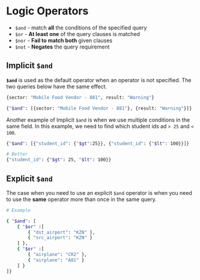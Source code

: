 # Logic Operators

- `$and` - match **all** the conditions of the specified query
- `$or` - **At least one** of the query clauses is matched
- `$nor` - **Fail to match both** given clauses
- `$not` - **Negates** the query requirement

## Implicit `$and`

**`$and`** is used as the default operator when an operator is not specified. The two queries below have the same effect.

```BASH
{sector: "Mobile Food Vendor - 881", result: "Warning"}

{"$and": [{sector: "Mobile Food Vendor - 881"}, {result: "Warning"}]}
```

Another example of Implicit `$and` is when we use multiple conditions in the same field. In this example, we need to find which student ids ad `> 25` and `< 100`.

```BASH
{"$and": [{"student_id": {"$gt":25}}, {"student_id": {"$lt": 100}}]}

# Better
{"student_id": {"$gt": 25, "$lt": 100}}
```

## Explicit `$and`

The case when you need to use an explicit `$and` operator is when you need to use the **same** operator more than once in the same query.

```BASH
# Example

{ "$and": [
	{ "$or" :[
		{ "dst_airport": "KZN" },
		{ "src_airport": "KZN" }
	] },
	{ "$or" :[
		{ "airplane": "CR2" },
		{ "airplane": "A81" }
	] }
]}
```